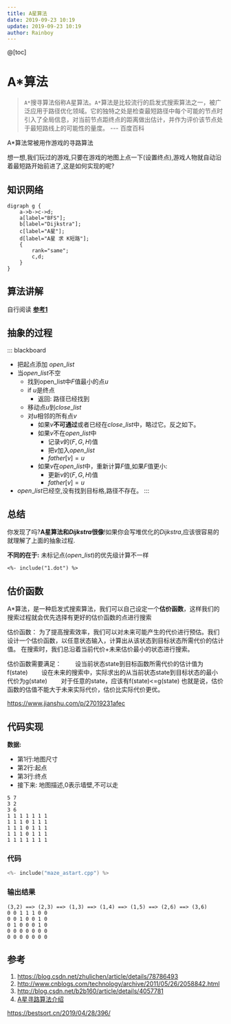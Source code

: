 ```yaml
---
title: A星算法
date: 2019-09-23 10:19
update: 2019-09-23 10:19
author: Rainboy
---
```


@[toc]

# A*算法

> `A*`搜寻算法俗称A星算法。`A*`算法是比较流行的启发式搜索算法之一，被广泛应用于路径优化领域。它的独特之处是检查最短路径中每个可能的节点时引入了全局信息，对当前节点距终点的距离做出估计，并作为评价该节点处于最短路线上的可能性的量度。
> --- 百度百科

A*算法常被用作游戏的寻路算法

想一想,我们玩过的游戏,只要在游戏的地图上点一下(设置终点),游戏人物就自动沿着最短路开始前进了,这是如何实现的呢?

## 知识网络

```viz-dot
digraph g {
    a->b->c->d;
    a[label="BFS"];
    b[label="Dijkstra"];
    c[label="A星"];
    d[label="A星 求 K短路"];
    {
        rank="same";
        c,d;
    }
}
```

## 算法讲解

自行阅读 **[参考1](#参考)**

## 抽象的过程

<!-- template start -->
::: blackboard
- 把起点添加 $open\_list$
- 当$open\_list$不空
    - 找到open\_list中$F$值最小的点$u$
    - if $u$是终点
        - 返回: 路径已经找到
    - 移动点$u$到$close\_list$
    - 对$u$相邻的所有点$v$
        - 如果$v$**不可通过**或者已经在$close\_list$中，略过它。反之如下。
        - 如果$v$不在$open\_list$中
            - 记录$v$的$(F,G,H)$值
            - 把$v$加入$open\_list$
            - $father[v] = u$
        - 如果$v$在$open\_list$中，重新计算$F$值,如果$F$值更小:
            - 更新$v$的$(F,G,H)$值
            - $father[v] = u$
- $open\_list$已经空,没有找到目标格,路径不存在。
:::
<!-- template end -->

## 总结

你发现了吗?**A星算法和$Dijkstra$很像**!如果你会写堆优化的$Dijkstra$,应该很容易的就理解了上面的抽象过程.

**不同的在于:** 未标记点($open\_list$)的优先级计算不一样

```viz-dot
<%- include("1.dot") %>
```

## 估价函数

A*算法，是一种启发式搜索算法，我们可以自己设定一个**估价函数**，这样我们的搜索过程就会优先选择有更好的估价函数的点进行搜索

估价函数：
为了提高搜索效率，我们可以对未来可能产生的代价进行预估。我们设计一个估价函数，以任意状态输入，计算出从该状态到目标状态所需代价的估计值。
在搜索时，我们总沿着当前代价+未来估价最小的状态进行搜索。

估价函数需要满足：
　　设当前状态state到目标函数所需代价的估计值为f(state)
　　设在未来的搜索中，实际求出的从当前状态state到目标状态的最小代价为g(state)
　　对于任意的state，应该有f(state)<=g(state)
也就是说，估价函数的估值不能大于未来实际代价，估价比实际代价更优。


https://www.jianshu.com/p/27019231afec
## 代码实现

**数据:**

 - 第$1$行:地图尺寸
 - 第$2$行:起点
 - 第$3$行:终点
 - 接下来: 地图描述,$0$表示墙壁,不可以走

```
5 7
3 2
3 6
1 1 1 1 1 1 1
1 1 1 0 1 1 1
1 1 1 0 1 1 1
1 1 1 0 1 1 1
1 1 1 1 1 1 1
```
### 代码

```c
<%- include("maze_astart.cpp") %>
```

### 输出结果

```
(3,2) ==> (2,3) ==> (1,3) ==> (1,4) ==> (1,5) ==> (2,6) ==> (3,6)
0 0 1 1 1 0 0 
0 0 1 0 0 1 0 
0 1 0 0 0 1 0 
0 0 0 0 0 0 0 
0 0 0 0 0 0 0 
```

## 参考

 1. https://blog.csdn.net/zhulichen/article/details/78786493
 2. http://www.cnblogs.com/technology/archive/2011/05/26/2058842.html
 3. http://blog.csdn.net/b2b160/article/details/4057781
 4. [A星寻路算法介绍](https://www.cnblogs.com/zhoug2020/p/3468167.html)


https://bestsort.cn/2019/04/28/396/
